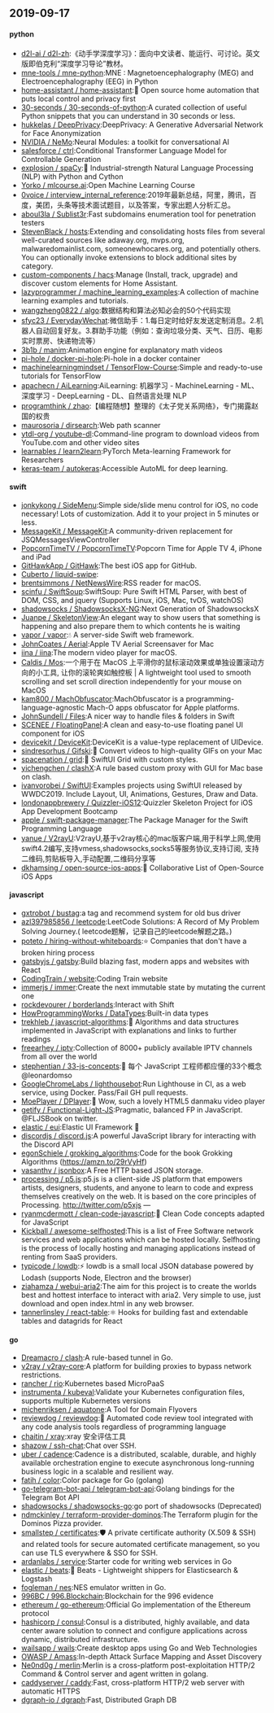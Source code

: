 ## 2019-09-17

#### python
* [d2l-ai / d2l-zh](https://github.com/d2l-ai/d2l-zh):《动手学深度学习》：面向中文读者、能运行、可讨论。英文版即伯克利“深度学习导论”教材。
* [mne-tools / mne-python](https://github.com/mne-tools/mne-python):MNE : Magnetoencephalography (MEG) and Electroencephalography (EEG) in Python
* [home-assistant / home-assistant](https://github.com/home-assistant/home-assistant):🏡
Open source home automation that puts local control and privacy first
* [30-seconds / 30-seconds-of-python](https://github.com/30-seconds/30-seconds-of-python):A curated collection of useful Python snippets that you can understand in 30 seconds or less.
* [hukkelas / DeepPrivacy](https://github.com/hukkelas/DeepPrivacy):DeepPrivacy: A Generative Adversarial Network for Face Anonymization
* [NVIDIA / NeMo](https://github.com/NVIDIA/NeMo):Neural Modules: a toolkit for conversational AI
* [salesforce / ctrl](https://github.com/salesforce/ctrl):Conditional Transformer Language Model for Controllable Generation
* [explosion / spaCy](https://github.com/explosion/spaCy):💫
Industrial-strength Natural Language Processing (NLP) with Python and Cython
* [Yorko / mlcourse.ai](https://github.com/Yorko/mlcourse.ai):Open Machine Learning Course
* [0voice / interview_internal_reference](https://github.com/0voice/interview_internal_reference):2019年最新总结，阿里，腾讯，百度，美团，头条等技术面试题目，以及答案，专家出题人分析汇总。
* [aboul3la / Sublist3r](https://github.com/aboul3la/Sublist3r):Fast subdomains enumeration tool for penetration testers
* [StevenBlack / hosts](https://github.com/StevenBlack/hosts):Extending and consolidating hosts files from several well-curated sources like adaway.org, mvps.org, malwaredomainlist.com, someonewhocares.org, and potentially others. You can optionally invoke extensions to block additional sites by category.
* [custom-components / hacs](https://github.com/custom-components/hacs):Manage (Install, track, upgrade) and discover custom elements for Home Assistant.
* [lazyprogrammer / machine_learning_examples](https://github.com/lazyprogrammer/machine_learning_examples):A collection of machine learning examples and tutorials.
* [wangzheng0822 / algo](https://github.com/wangzheng0822/algo):数据结构和算法必知必会的50个代码实现
* [sfyc23 / EverydayWechat](https://github.com/sfyc23/EverydayWechat):微信助手：1.每日定时给好友发送定制消息。2.机器人自动回复好友。3.群助手功能（例如：查询垃圾分类、天气、日历、电影实时票房、快递物流等）
* [3b1b / manim](https://github.com/3b1b/manim):Animation engine for explanatory math videos
* [pi-hole / docker-pi-hole](https://github.com/pi-hole/docker-pi-hole):Pi-hole in a docker container
* [machinelearningmindset / TensorFlow-Course](https://github.com/machinelearningmindset/TensorFlow-Course):Simple and ready-to-use tutorials for TensorFlow
* [apachecn / AiLearning](https://github.com/apachecn/AiLearning):AiLearning: 机器学习 - MachineLearning - ML、深度学习 - DeepLearning - DL、自然语言处理 NLP
* [programthink / zhao](https://github.com/programthink/zhao):【编程随想】整理的《太子党关系网络》，专门揭露赵国的权贵
* [maurosoria / dirsearch](https://github.com/maurosoria/dirsearch):Web path scanner
* [ytdl-org / youtube-dl](https://github.com/ytdl-org/youtube-dl):Command-line program to download videos from YouTube.com and other video sites
* [learnables / learn2learn](https://github.com/learnables/learn2learn):PyTorch Meta-learning Framework for Researchers
* [keras-team / autokeras](https://github.com/keras-team/autokeras):Accessible AutoML for deep learning.

#### swift
* [jonkykong / SideMenu](https://github.com/jonkykong/SideMenu):Simple side/slide menu control for iOS, no code necessary! Lots of customization. Add it to your project in 5 minutes or less.
* [MessageKit / MessageKit](https://github.com/MessageKit/MessageKit):A community-driven replacement for JSQMessagesViewController
* [PopcornTimeTV / PopcornTimeTV](https://github.com/PopcornTimeTV/PopcornTimeTV):Popcorn Time for Apple TV 4, iPhone and iPad
* [GitHawkApp / GitHawk](https://github.com/GitHawkApp/GitHawk):The best iOS app for GitHub.
* [Cuberto / liquid-swipe](https://github.com/Cuberto/liquid-swipe):
* [brentsimmons / NetNewsWire](https://github.com/brentsimmons/NetNewsWire):RSS reader for macOS.
* [scinfu / SwiftSoup](https://github.com/scinfu/SwiftSoup):SwiftSoup: Pure Swift HTML Parser, with best of DOM, CSS, and jquery (Supports Linux, iOS, Mac, tvOS, watchOS)
* [shadowsocks / ShadowsocksX-NG](https://github.com/shadowsocks/ShadowsocksX-NG):Next Generation of ShadowsocksX
* [Juanpe / SkeletonView](https://github.com/Juanpe/SkeletonView):An elegant way to show users that something is happening and also prepare them to which contents he is waiting
* [vapor / vapor](https://github.com/vapor/vapor):💧
A server-side Swift web framework.
* [JohnCoates / Aerial](https://github.com/JohnCoates/Aerial):Apple TV Aerial Screensaver for Mac
* [iina / iina](https://github.com/iina/iina):The modern video player for macOS.
* [Caldis / Mos](https://github.com/Caldis/Mos):一个用于在 MacOS 上平滑你的鼠标滚动效果或单独设置滚动方向的小工具, 让你的滚轮爽如触控板 | A lightweight tool used to smooth scrolling and set scroll direction independently for your mouse on MacOS
* [kam800 / MachObfuscator](https://github.com/kam800/MachObfuscator):MachObfuscator is a programming-language-agnostic Mach-O apps obfuscator for Apple platforms.
* [JohnSundell / Files](https://github.com/JohnSundell/Files):A nicer way to handle files & folders in Swift
* [SCENEE / FloatingPanel](https://github.com/SCENEE/FloatingPanel):A clean and easy-to-use floating panel UI component for iOS
* [devicekit / DeviceKit](https://github.com/devicekit/DeviceKit):DeviceKit is a value-type replacement of UIDevice.
* [sindresorhus / Gifski](https://github.com/sindresorhus/Gifski):🌈
Convert videos to high-quality GIFs on your Mac
* [spacenation / grid](https://github.com/spacenation/grid):🚀
SwiftUI Grid with custom styles.
* [yichengchen / clashX](https://github.com/yichengchen/clashX):A rule based custom proxy with GUI for Mac base on clash.
* [ivanvorobei / SwiftUI](https://github.com/ivanvorobei/SwiftUI):Examples projects using SwiftUI released by WWDC2019. Include Layout, UI, Animations, Gestures, Draw and Data.
* [londonappbrewery / Quizzler-iOS12](https://github.com/londonappbrewery/Quizzler-iOS12):Quizzler Skeleton Project for iOS App Development Bootcamp
* [apple / swift-package-manager](https://github.com/apple/swift-package-manager):The Package Manager for the Swift Programming Language
* [yanue / V2rayU](https://github.com/yanue/V2rayU):V2rayU,基于v2ray核心的mac版客户端,用于科学上网,使用swift4.2编写,支持vmess,shadowsocks,socks5等服务协议,支持订阅, 支持二维码,剪贴板导入,手动配置,二维码分享等
* [dkhamsing / open-source-ios-apps](https://github.com/dkhamsing/open-source-ios-apps):📱
Collaborative List of Open-Source iOS Apps

#### javascript
* [gxtrobot / bustag](https://github.com/gxtrobot/bustag):a tag and recommend system for old bus driver
* [azl397985856 / leetcode](https://github.com/azl397985856/leetcode):LeetCode Solutions: A Record of My Problem Solving Journey.( leetcode题解，记录自己的leetcode解题之路。)
* [poteto / hiring-without-whiteboards](https://github.com/poteto/hiring-without-whiteboards):⭐️
Companies that don't have a broken hiring process
* [gatsbyjs / gatsby](https://github.com/gatsbyjs/gatsby):Build blazing fast, modern apps and websites with React
* [CodingTrain / website](https://github.com/CodingTrain/website):Coding Train website
* [immerjs / immer](https://github.com/immerjs/immer):Create the next immutable state by mutating the current one
* [rockdevourer / borderlands](https://github.com/rockdevourer/borderlands):Interact with Shift
* [HowProgrammingWorks / DataTypes](https://github.com/HowProgrammingWorks/DataTypes):Built-in data types
* [trekhleb / javascript-algorithms](https://github.com/trekhleb/javascript-algorithms):📝
Algorithms and data structures implemented in JavaScript with explanations and links to further readings
* [freearhey / iptv](https://github.com/freearhey/iptv):Collection of 8000+ publicly available IPTV channels from all over the world
* [stephentian / 33-js-concepts](https://github.com/stephentian/33-js-concepts):📜
每个 JavaScript 工程师都应懂的33个概念 @leonardomso
* [GoogleChromeLabs / lighthousebot](https://github.com/GoogleChromeLabs/lighthousebot):Run Lighthouse in CI, as a web service, using Docker. Pass/Fail GH pull requests.
* [MoePlayer / DPlayer](https://github.com/MoePlayer/DPlayer):🍭
Wow, such a lovely HTML5 danmaku video player
* [getify / Functional-Light-JS](https://github.com/getify/Functional-Light-JS):Pragmatic, balanced FP in JavaScript. @FLJSBook on twitter.
* [elastic / eui](https://github.com/elastic/eui):Elastic UI Framework
🙌
* [discordjs / discord.js](https://github.com/discordjs/discord.js):A powerful JavaScript library for interacting with the Discord API
* [egonSchiele / grokking_algorithms](https://github.com/egonSchiele/grokking_algorithms):Code for the book Grokking Algorithms (https://amzn.to/29rVyHf)
* [vasanthv / jsonbox](https://github.com/vasanthv/jsonbox):A Free HTTP based JSON storage.
* [processing / p5.js](https://github.com/processing/p5.js):p5.js is a client-side JS platform that empowers artists, designers, students, and anyone to learn to code and express themselves creatively on the web. It is based on the core principles of Processing. http://twitter.com/p5xjs —
* [ryanmcdermott / clean-code-javascript](https://github.com/ryanmcdermott/clean-code-javascript):🛁
Clean Code concepts adapted for JavaScript
* [Kickball / awesome-selfhosted](https://github.com/Kickball/awesome-selfhosted):This is a list of Free Software network services and web applications which can be hosted locally. Selfhosting is the process of locally hosting and managing applications instead of renting from SaaS providers.
* [typicode / lowdb](https://github.com/typicode/lowdb):⚡️
lowdb is a small local JSON database powered by Lodash (supports Node, Electron and the browser)
* [ziahamza / webui-aria2](https://github.com/ziahamza/webui-aria2):The aim for this project is to create the worlds best and hottest interface to interact with aria2. Very simple to use, just download and open index.html in any web browser.
* [tannerlinsley / react-table](https://github.com/tannerlinsley/react-table):⚛️
Hooks for building fast and extendable tables and datagrids for React

#### go
* [Dreamacro / clash](https://github.com/Dreamacro/clash):A rule-based tunnel in Go.
* [v2ray / v2ray-core](https://github.com/v2ray/v2ray-core):A platform for building proxies to bypass network restrictions.
* [rancher / rio](https://github.com/rancher/rio):Kubernetes based MicroPaaS
* [instrumenta / kubeval](https://github.com/instrumenta/kubeval):Validate your Kubernetes configuration files, supports multiple Kubernetes versions
* [michenriksen / aquatone](https://github.com/michenriksen/aquatone):A Tool for Domain Flyovers
* [reviewdog / reviewdog](https://github.com/reviewdog/reviewdog):🐶
Automated code review tool integrated with any code analysis tools regardless of programming language
* [chaitin / xray](https://github.com/chaitin/xray):xray 安全评估工具
* [shazow / ssh-chat](https://github.com/shazow/ssh-chat):Chat over SSH.
* [uber / cadence](https://github.com/uber/cadence):Cadence is a distributed, scalable, durable, and highly available orchestration engine to execute asynchronous long-running business logic in a scalable and resilient way.
* [fatih / color](https://github.com/fatih/color):Color package for Go (golang)
* [go-telegram-bot-api / telegram-bot-api](https://github.com/go-telegram-bot-api/telegram-bot-api):Golang bindings for the Telegram Bot API
* [shadowsocks / shadowsocks-go](https://github.com/shadowsocks/shadowsocks-go):go port of shadowsocks (Deprecated)
* [ndmckinley / terraform-provider-dominos](https://github.com/ndmckinley/terraform-provider-dominos):The Terraform plugin for the Dominos Pizza provider.
* [smallstep / certificates](https://github.com/smallstep/certificates):🛡️
A private certificate authority (X.509 & SSH) and related tools for secure automated certificate management, so you can use TLS everywhere & SSO for SSH.
* [ardanlabs / service](https://github.com/ardanlabs/service):Starter code for writing web services in Go
* [elastic / beats](https://github.com/elastic/beats):🐠
Beats - Lightweight shippers for Elasticsearch & Logstash
* [fogleman / nes](https://github.com/fogleman/nes):NES emulator written in Go.
* [996BC / 996.Blockchain](https://github.com/996BC/996.Blockchain):Blockchain for the 996 evidence
* [ethereum / go-ethereum](https://github.com/ethereum/go-ethereum):Official Go implementation of the Ethereum protocol
* [hashicorp / consul](https://github.com/hashicorp/consul):Consul is a distributed, highly available, and data center aware solution to connect and configure applications across dynamic, distributed infrastructure.
* [wailsapp / wails](https://github.com/wailsapp/wails):Create desktop apps using Go and Web Technologies
* [OWASP / Amass](https://github.com/OWASP/Amass):In-depth Attack Surface Mapping and Asset Discovery
* [Ne0nd0g / merlin](https://github.com/Ne0nd0g/merlin):Merlin is a cross-platform post-exploitation HTTP/2 Command & Control server and agent written in golang.
* [caddyserver / caddy](https://github.com/caddyserver/caddy):Fast, cross-platform HTTP/2 web server with automatic HTTPS
* [dgraph-io / dgraph](https://github.com/dgraph-io/dgraph):Fast, Distributed Graph DB

